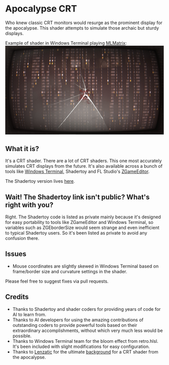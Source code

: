 # Apocalypse CRT
Who knew classic CRT monitors would resurge as the prominent display for the apocalypse. This shader attempts to simulate those archaic but sturdy displays.

Example of shader in Windows Terminal playing [MLMatrix](https://github.com/maddestlabs/mlmatrix):
[![Apocalypse CRT in Windows Terminal](https://raw.githubusercontent.com/maddestlabs/apocalypse-crt/refs/heads/main/screenshots/apocalypse-crt-mlmatrix.jpg 'Apocalypse CRT')](https://youtu.be/ajy2HMS3IYE)

## What it is?
It's a CRT shader. There are a lot of CRT shaders. This one most accurately simulates CRT displays from the future. It's also available across a bunch of tools like [Windows Terminal](https://github.com/microsoft/terminal
), Shadertoy and FL Studio's [ZGameEditor](https://www.image-line.com/fl-studio-learning/fl-studio-online-manual/html/plugins/ZGameEditor%20Visualizer.htm
).

The Shadertoy version lives [here](https://www.shadertoy.com/view/3cc3zN).

## Wait! The Shadertoy link isn't public? What's right with you?
Right. The Shadertoy code is listed as private mainly because it's designed for easy portability to tools like ZGameEditor and Windows Terminal, so variables such as ZGEborderSize would seem strange and even inefficient to typical Shadertoy users. So it's been listed as private to avoid any confusion there.

## Issues
- Mouse coordinates are slightly skewed in Windows Terminal based on frame/border size and curvature settings in the shader.

Please feel free to suggest fixes via pull requests.

## Credits
- Thanks to Shadertoy and shader coders for providing years of code for AI to learn from.
- Thanks to AI developers for using the amazing contributions of outstanding coders to provide powerful tools based on their extraordinary accomplishments, without which very much less would be possible.
- Thanks to Windows Terminal team for the bloom effect from retro.hlsl. It's been included with slight modifications for easy configuration.
- Thanks to [Lenzatic](https://pixabay.com/users/lenzatic-15400574/) for the ultimate [background](https://pixabay.com/photos/abandoned-explore-vacant-dark-4894406/) for a CRT shader from the apocalypse.
